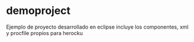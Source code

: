 # demoproject
Ejemplo de proyecto desarrollado en eclipse
incluye los componentes, xml y procfile propios para herocku
